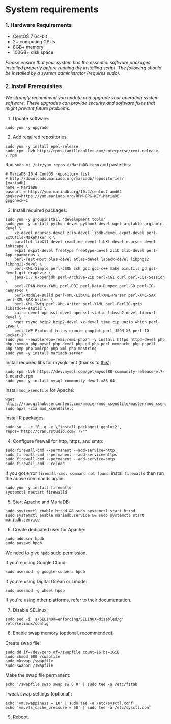 # System requirements

### 1. Hardware Requirements
- CentOS 7 64-bit
- 2+ computing CPUs
- 8GB+ memory
- 100GB+ disk space

*Please ensure that your system has the essential software packages installed properly before running the installing script. The following should be installed by a system administrator (requires sudo).*

### 2. Install Prerequisites

*We strongly recommend you update and upgrade your operating system software. These upgrades can provide security and software fixes that might prevent future problems.*

1. Update software:
```
sudo yum -y upgrade
```

2. Add required repositories:
```
sudo yum -y install epel-release
sudo rpm -Uvh http://rpms.famillecollet.com/enterprise/remi-release-7.rpm
```

Run `sudo vi /etc/yum.repos.d/MariaDB.repo` and paste this:
```
# MariaDB 10.4 CentOS repository list
# http://downloads.mariadb.org/mariadb/repositories/
[mariadb]
name = MariaDB
baseurl = http://yum.mariadb.org/10.4/centos7-amd64
gpgkey=https://yum.mariadb.org/RPM-GPG-KEY-MariaDB
gpgcheck=1
```

3. Install required packages:
```
sudo yum -y groupinstall 'development tools'
sudo yum -y install python-devel python3-devel wget argtable argtable-devel \
    xz-devel ncurses-devel zlib-devel libdb-devel expat-devel perl-ExtUtils-MakeMaker R \
    parallel libX11-devel readline-devel libXt-devel ncurses-devel inkscape \
    expat expat-devel freetype freetype-devel zlib zlib-devel perl-App-cpanminus \
    perl-Test-Most blas-devel atlas-devel lapack-devel libpng12 libpng12-devel \
    perl-XML-Simple perl-JSON csh gcc gcc-c++ make binutils gd gsl-devel git graphviz \
    java-1.7.0-openjdk perl-Archive-Zip perl-CGI curl perl-CGI-Session \
    perl-CPAN-Meta-YAML perl-DBI perl-Data-Dumper perl-GD perl-IO-Compress \
    perl-Module-Build perl-XML-LibXML perl-XML-Parser perl-XML-SAX perl-XML-SAX-Writer \
    perl-XML-Twig perl-XML-Writer perl-YAML perl-PerlIO-gzip libstdc++-static \
    cairo-devel openssl-devel openssl-static libssh2-devel libcurl-devel \
    wget rsync bzip2 bzip2-devel xz-devel time zip unzip which perl-CPAN \
    perl-LWP-Protocol-https cronie gnuplot perl-JSON-XS perl-IO-Socket-IP
sudo yum --enablerepo=remi,remi-php74 -y install httpd httpd-devel php php-common php-mysql php-devel php-gd php-pecl-memcache php-pspell php-snmp php-xmlrpc php-xml php-mbstring
sudo yum -y install mariadb-server
```

Install required libs for mysqlclient (thanks to [this](https://stackoverflow.com/questions/46495448/unable-to-install-mysqlclient-on-centos)):
```
sudo rpm -Uvh https://dev.mysql.com/get/mysql80-community-release-el7-3.noarch.rpm
sudo yum -y install mysql-community-devel.x86_64
```

Install `mod_xsendfile` for Apache:
```
wget https://raw.githubusercontent.com/nmaier/mod_xsendfile/master/mod_xsendfile.c
sudo apxs -cia mod_xsendfile.c
```

Install R packages:
```
sudo su - -c "R -q -e \"install.packages('ggplot2', repos='http://cran.rstudio.com/')\""
```

4. Configure firewall for http, https, and smtp:
```
sudo firewall-cmd --permanent --add-service=http
sudo firewall-cmd --permanent --add-service=https
sudo firewall-cmd --permanent --add-service=smtp
sudo firewall-cmd --reload
```

If you got error `firewall-cmd: command not found`, install `firewalld` then run the above commands again:
```
sudo yum -y install firewalld
systemctl restart firewalld
```

5. Start Apache and MariaDB:
```
sudo systemctl enable httpd && sudo systemctl start httpd
sudo systemctl enable mariadb.service && sudo systemctl start mariadb.service
```

6. Create dedicated user for Apache:
```
sudo adduser hpdb
sudo passwd hpdb
```

We need to give `hpdb` sudo permission.

If you're using Google Cloud:
```
sudo usermod -g google-sudoers hpdb
```

If you're using Digital Ocean or Linode:
```
sudo usermod -g wheel hpdb
```

If you're using other platforms, refer to their documentation.

7. Disable SELinux:
```
sudo sed -i 's/SELINUX=enforcing/SELINUX=disabled/g' /etc/selinux/config
```

8. Enable swap memory (optional, recommended):

Create swap file:
```
sudo dd if=/dev/zero of=/swapfile count=16 bs=1GiB
sudo chmod 600 /swapfile
sudo mkswap /swapfile
sudo swapon /swapfile
```

Make the swap file permanent:
```
echo '/swapfile swap swap sw 0 0' | sudo tee -a /etc/fstab
```

Tweak swap settings (optional):
```
echo 'vm.swappiness = 10' | sudo tee -a /etc/sysctl.conf
echo 'vm.vfs_cache_pressure = 50' | sudo tee -a /etc/sysctl.conf
```

9. Reboot.
